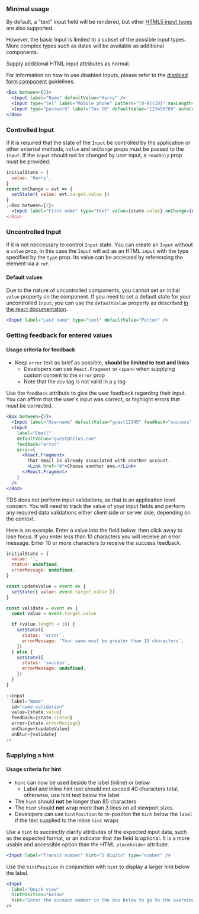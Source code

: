 ### Minimal usage

By default, a "text" input field will be rendered, but other
[HTML5 input types](https://developer.mozilla.org/en-US/docs/Web/HTML/Element/input#Form_%3Cinput%3E_types)
are also supported.

However, the basic Input is limited to a subset of the possible input types. More complex types such as dates
will be available as additional components.

Supply additional HTML input attributes as normal.

For information on how to use disabled Inputs, please refer to the [disabled form component](#form-disabled-state) guidelines.

```jsx
<Box between={2}>
  <Input label="Name" defaultValue="Harry" />
  <Input type="tel" label="Mobile phone" pattern="[0-9]{10}" maxLength="10" />
  <Input type="password" label="Tax ID" defaultValue="123456789" autoComplete="on" />
</Box>
```

### Controlled Input

If it is required that the state of the `Input` be controlled by the application or other external methods, `value` and `onChange` props must be passed to the `Input`. If the `Input` should not be changed by user input, a `readOnly` prop must be provided.

```jsx
initialState = {
  value: 'Harry',
}
const onChange = evt => {
  setState({ value: evt.target.value })
}
;<Box between={2}>
  <Input label="First name" type="text" value={state.value} onChange={onChange} />
</Box>
```

### Uncontrolled Input

If it is not neccessary to control `Input` state. You can create an `Input` without a `value` prop, in this case the `Input` will act as an HTML `input` with the type specified by the `type` prop. Its value can be accessed by referencing the element via a `ref`.

#### Default values

Due to the nature of uncontrolled components, you cannot set an initial `value` property on the component. If you need to set a default state for your uncontrolled `Input`, you can use the `defaultValue` property as described [in the react documentation](https://reactjs.org/docs/uncontrolled-components.html#default-values).

```jsx
<Input label="Last name" type="text" defaultValue="Potter" />
```

### <a name="form-field-feedback"></a> Getting feedback for entered values

#### Usage criteria for feedback

- Keep `error` text as brief as possible, **should be limited to text and links**
  - Developers can use `React.Fragment` or `<span>` when supplying custom content to the `error` prop
  - Note that the `div` tag is not valid in a `p` tag

Use the `feedback` attribute to give the user feedback regarding their input. You can affirm that the user's input
was correct, or highlight errors that must be corrected.

```jsx
<Box between={2}>
  <Input label="Username" defaultValue="guest12345" feedback="success" />
  <Input
    label="Email"
    defaultValue="guest@telus.com"
    feedback="error"
    error={
      <React.Fragment>
        That email is already associated with another account.
        <Link href="#">Choose another one.</Link>
      </React.Fragment>
    }
  />
</Box>
```

TDS does not perform input validations, as that is an application level concern. You will need to track the value of your
input fields and perform any required data validations either client side or server side, depending on the context.

Here is an example. Enter a value into the field below, then click away to lose focus. If you enter less than 10
characters you will receive an error message. Enter 10 or more characters to receive the success feedback.

```jsx
initialState = {
  value: '',
  status: undefined,
  errorMessage: undefined,
}

const updateValue = event => {
  setState({ value: event.target.value })
}

const validate = event => {
  const value = event.target.value

  if (value.length < 10) {
    setState({
      status: 'error',
      errorMessage: 'Your name must be greater than 10 characters',
    })
  } else {
    setState({
      status: 'success',
      errorMessage: undefined,
    })
  }
}

;<Input
  label="Name"
  id="name-validation"
  value={state.value}
  feedback={state.status}
  error={state.errorMessage}
  onChange={updateValue}
  onBlur={validate}
/>
```

### Supplying a hint

#### Usage criteria for hint

- `hint` can now be used beside the label (inline) or below
  - Label and inline hint text should not exceed 40 characters total, otherwise, use hint text below the label
- The `hint` should **not** be longer than 85 characters
- The `hint` should **not** wrap more than 3 lines on all viewport sizes
- Developers can use `hintPosition` to re-position the `hint` below the `label` if the text supplied to the inline `hint` wraps

Use a `hint` to succinctly clarify attributes of the expected input data, such as the expected format, or an indicator
that the field is optional. It is a more usable and accessible option than the HTML `placeholder` attribute.

```jsx
<Input label="Transit number" hint="5 digits" type="number" />
```

Use the `hintPosition` in conjunction with `hint` to display a larger hint below the label.

```jsx
<Input
  label="Quick view"
  hintPosition="below"
  hint="Enter the account number in the box below to go to the overview page for that account."
/>
```
